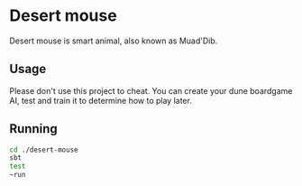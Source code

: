 # Desert mouse

Desert mouse is smart animal, also known as Muad'Dib.

## Usage

Please don't use this project to cheat.
You can create your dune boardgame AI, test and train it to determine how to play later.

## Running

```bash
cd ./desert-mouse
sbt
test
~run
```
